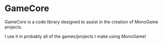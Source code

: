 # GameCore

GameCore is a code library designed to assist in the creation of MonoGame projects.

I use it in probably all of the games/projects I make using MonoGame!
